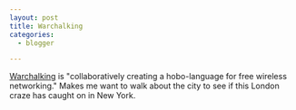 ```yaml
---
layout: post
title: Warchalking
categories:
  - blogger

---
```


[Warchalking](http://www.warchalking.org/) is "collaboratively creating a hobo-language for free wireless networking."  Makes me want to walk about the city to see if this London craze has caught on in New York.
